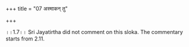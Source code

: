 +++
title = "07 अस्माकन् तु"

+++
  
  
।।1.7।। Sri Jayatirtha did not comment on this sloka. The commentary
starts from 2.11.  
  
